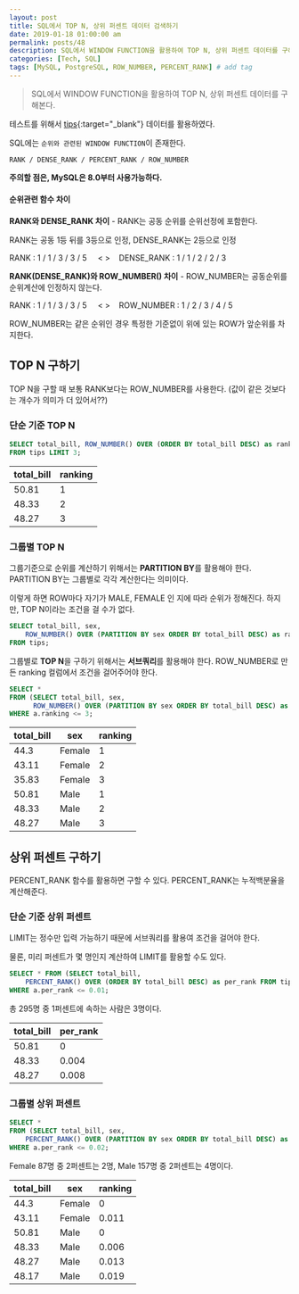 ```yaml
---
layout: post
title: SQL에서 TOP N, 상위 퍼센트 데이터 검색하기
date: 2019-01-18 01:00:00 am
permalink: posts/48
description: SQL에서 WINDOW FUNCTION을 활용하여 TOP N, 상위 퍼센트 데이터를 구해본다.
categories: [Tech, SQL]
tags: [MySQL, PostgreSQL, ROW_NUMBER, PERCENT_RANK] # add tag
---
```


> SQL에서 WINDOW FUNCTION을 활용하여 TOP N, 상위 퍼센트 데이터를 구해본다.

테스트를 위해서 [tips](https://github.com/mwaskom/seaborn-data/blob/master/tips.csv){:target="_blank"} 데이터를 활용하였다.

SQL에는 `순위와 관련된 WINDOW FUNCTION`이 존재한다. 

`RANK / DENSE_RANK / PERCENT_RANK / ROW_NUMBER`

**주의할 점은, MySQL은 8.0부터 사용가능하다.**

#### 순위관련 함수 차이

**RANK와 DENSE_RANK 차이** - RANK는 공동 순위를 순위선정에 포함한다.

RANK는 공동 1등 뒤를 3등으로 인정, DENSE_RANK는 2등으로 인정

RANK : 1 / 1 / 3 / 3 / 5 &nbsp;&nbsp;&nbsp; < > &nbsp;&nbsp; DENSE_RANK : 1 / 1 / 2 / 2 / 3

**RANK(DENSE_RANK)와 ROW_NUMBER() 차이** - ROW_NUMBER는 공동순위를 순위계산에 인정하지 않는다.

RANK : 1 / 1 / 3 / 3 / 5 &nbsp;&nbsp;&nbsp; < > &nbsp;&nbsp; ROW_NUMBER : 1 / 2 / 3 / 4 / 5

ROW_NUMBER는 같은 순위인 경우 특정한 기준없이 위에 있는 ROW가 앞순위를 차지한다.

## TOP N 구하기

TOP N을 구할 때 보통 RANK보다는 ROW_NUMBER를 사용한다. (값이 같은 것보다는 개수가 의미가 더 있어서??)

### 단순 기준 TOP N

``` sql
SELECT total_bill, ROW_NUMBER() OVER (ORDER BY total_bill DESC) as ranking 
FROM tips LIMIT 3;
```

| total_bill | ranking |
|------------|---------|
| 50.81      |    1    |
| 48.33      |    2    |
| 48.27      |    3    |

### 그룹별 TOP N

그룹기준으로 순위를 계산하기 위해서는 **PARTITION BY**를 활용해야 한다. PARTITION BY는 그룹별로 각각 계산한다는 의미이다.

이렇게 하면 ROW마다 자기가 MALE, FEMALE 인 지에 따라 순위가 정해진다. 하지만, TOP N이라는 조건을 걸 수가 없다.

``` sql
SELECT total_bill, sex, 
    ROW_NUMBER() OVER (PARTITION BY sex ORDER BY total_bill DESC) as ranking 
FROM tips;
```
그룹별로 **TOP N**을 구하기 위해서는 **서브쿼리**를 활용해야 한다. ROW_NUMBER로 만든 ranking 컬럼에서 조건을 걸어주어야 한다.

``` sql
SELECT *
FROM (SELECT total_bill, sex, 
      ROW_NUMBER() OVER (PARTITION BY sex ORDER BY total_bill DESC) as ranking FROM tips) a
WHERE a.ranking <= 3;
```

| total_bill | sex   | ranking |  
|------------|-------|---------|
|44.3        | Female| 1       |
|43.11       | Female| 2       |
|35.83       | Female| 3       |
|50.81       | Male  | 1       |
|48.33       | Male  | 2       |
|48.27       | Male  | 3       |

## 상위 퍼센트 구하기

PERCENT_RANK 함수를 활용하면 구할 수 있다. PERCENT_RANK는 누적백분율을 계산해준다.

### 단순 기준 상위 퍼센트

LIMIT는 정수만 입력 가능하기 때문에 서브쿼리를 활용여 조건을 걸어야 한다.

물론, 미리 퍼센트가 몇 명인지 계산하여 LIMIT를 활용할 수도 있다.

``` sql
SELECT * FROM (SELECT total_bill, 
    PERCENT_RANK() OVER (ORDER BY total_bill DESC) as per_rank FROM tips) a
WHERE a.per_rank <= 0.01;
```
총 295명 중 1퍼센트에 속하는 사람은 3명이다.

| total_bill | per_rank |
|------------|----------|
| 50.81      |    0     |
| 48.33      |    0.004 |
| 48.27      |    0.008 |

### 그룹별 상위 퍼센트

``` sql
SELECT *
FROM (SELECT total_bill, sex, 
    PERCENT_RANK() OVER (PARTITION BY sex ORDER BY total_bill DESC) as per_rank FROM tips) a
WHERE a.per_rank <= 0.02;
```
Female 87명 중 2퍼센트는 2명, Male 157명 중 2퍼센트는 4명이다.  

| total_bill | sex   | ranking |  
|------------|-------|---------|
|44.3        | Female| 0       |
|43.11       | Female| 0.011   |
|50.81       | Male  |0        |
|48.33       | Male  |0.006    |
|48.27       | Male  |0.013    |
|48.17       | Male  |0.019    |